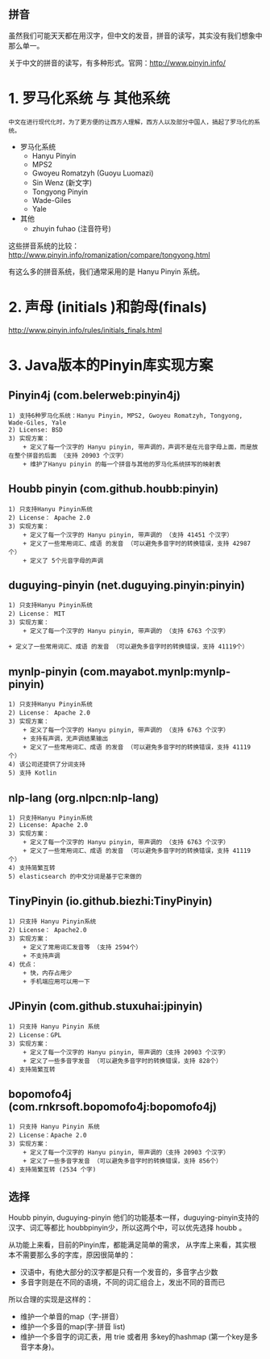 ## 拼音

虽然我们可能天天都在用汉字，但中文的发音，拼音的读写，其实没有我们想象中那么单一。

关于中文的拼音的读写，有多种形式。官网：http://www.pinyin.info/



# 1. 罗马化系统 与 其他系统
    中文在进行现代化时，为了更方便的让西方人理解，西方人以及部分中国人，搞起了罗马化的系统。

+ 罗马化系统
    + Hanyu Pinyin
    + MPS2
    + Gwoyeu Romatzyh (Guoyu Luomazi)
    + Sin Wenz (新文字)
    + Tongyong Pinyin
    + Wade-Giles
    + Yale
+ 其他
    + zhuyin fuhao (注音符号)
    
这些拼音系统的比较：http://www.pinyin.info/romanization/compare/tongyong.html


有这么多的拼音系统，我们通常采用的是 Hanyu Pinyin 系统。


# 2. 声母 (initials )和韵母(finals)

http://www.pinyin.info/rules/initials_finals.html


# 3. Java版本的Pinyin库实现方案

## Pinyin4j (com.belerweb:pinyin4j)
    1) 支持6种罗马化系统：Hanyu Pinyin, MPS2, Gwoyeu Romatzyh, Tongyong, Wade-Giles, Yale
    2) License: BSD
    3) 实现方案：
        + 定义了每一个汉字的 Hanyu pinyin, 带声调的，声调不是在元音字母上面，而是放在整个拼音的后面 （支持 20903 个汉字）
        + 维护了Hanyu pinyin 的每一个拼音与其他的罗马化系统拼写的映射表
                     
    
## Houbb pinyin (com.github.houbb:pinyin)
    1) 只支持Hanyu Pinyin系统
    2) License： Apache 2.0
    3) 实现方案：
        + 定义了每一个汉字的 Hanyu pinyin, 带声调的 （支持 41451 个汉字）
        + 定义了一些常用词汇、成语 的发音 （可以避免多音字时的转换错误，支持 42987个）
        + 定义了 5个元音字母的声调

## duguying-pinyin (net.duguying.pinyin:pinyin)
    1) 只支持Hanyu Pinyin系统
    2) License： MIT
    3) 实现方案：
        + 定义了每一个汉字的 Hanyu pinyin, 带声调的 （支持 6763 个汉字）
        + 定义了一些常用词汇、成语 的发音 （可以避免多音字时的转换错误，支持 41119个）
        
## mynlp-pinyin (com.mayabot.mynlp:mynlp-pinyin)
    1) 只支持Hanyu Pinyin系统
    2) License： Apache 2.0
    3) 实现方案：
        + 定义了每一个汉字的 Hanyu pinyin, 带声调的 （支持 6763 个汉字）
        + 支持有声调，无声调结果输出
        + 定义了一些常用词汇、成语 的发音 （可以避免多音字时的转换错误，支持 41119个）      
    4) 该公司还提供了分词支持
    5) 支持 Kotlin   

## nlp-lang (org.nlpcn:nlp-lang)
    1) 只支持Hanyu Pinyin系统
    2) License: Apache 2.0
    3) 实现方案：
        + 定义了每一个汉字的 Hanyu pinyin, 带声调的 （支持 6763 个汉字）
        + 定义了一些常用词汇、成语 的发音 （可以避免多音字时的转换错误，支持 41119个）
    4) 支持简繁互转
    5) elasticsearch 的中文分词是基于它来做的        

## TinyPinyin (io.github.biezhi:TinyPinyin)
    1) 只支持 Hanyu Pinyin系统
    2) License： Apache2.0
    3) 实现方案：
        + 定义了常用词汇发音等 （支持 2594个）
        + 不支持声调
    4) 优点：
        + 快，内存占用少
        + 手机端应用可以用一下

## JPinyin (com.github.stuxuhai:jpinyin)
    1) 只支持 Hanyu Pinyin 系统
    2) License：GPL
    3) 实现方案：
        + 定义了每一个汉字的 Hanyu pinyin, 带声调的（支持 20903 个汉字）
        + 定义了一些多音字发音 （可以避免多音字时的转换错误，支持 828个）
    4) 支持简繁互转

## bopomofo4j (com.rnkrsoft.bopomofo4j:bopomofo4j)
    1) 只支持 Hanyu Pinyin 系统
    2) License：Apache 2.0
    3) 实现方案：
        + 定义了每一个汉字的 Hanyu pinyin, 带声调的（支持 20903 个汉字）
        + 定义了一些多音字发音 （可以避免多音字时的转换错误，支持 856个）
    4) 支持简繁互转 (2534 个字)
    
    
## 选择

Houbb pinyin, duguying-pinyin 他们的功能基本一样，duguying-pinyin支持的汉字、词汇等都比 houbbpinyin少，所以这两个中，可以优先选择 houbb 。

从功能上来看，目前的Pinyin库，都能满足简单的需求，
从字库上来看，其实根本不需要那么多的字库，原因很简单的：

+ 汉语中，有绝大部分的汉字都是只有一个发音的，多音字占少数
+ 多音字则是在不同的语境，不同的词汇组合上，发出不同的音而已

所以合理的实现是这样的：
+ 维护一个单音的map（字-拼音）
+ 维护一个多音的map(字-拼音 list)
+ 维护一个多音字的词汇表，用 trie 或者用 多key的hashmap (第一个key是多音字本身)。





    